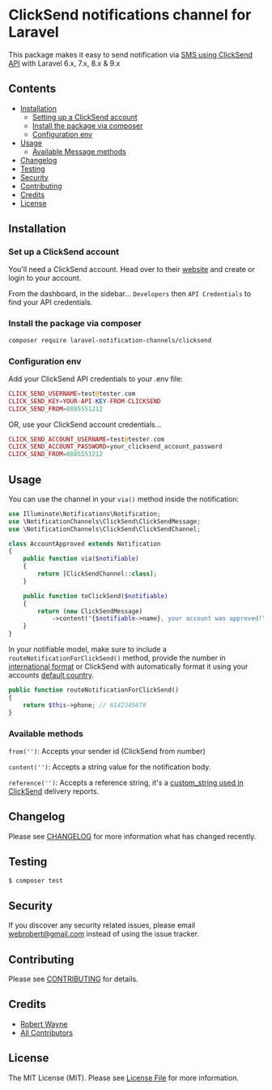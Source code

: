 # ClickSend notifications channel for Laravel
<!--
[![Latest Version on Packagist](https://img.shields.io/packagist/v/laravel-notification-channels/clicksend.svg?style=flat-square)](https://packagist.org/packages/laravel-notification-channels/clicksend)
[![Software License](https://img.shields.io/badge/license-MIT-brightgreen.svg?style=flat-square)](LICENSE.md)
[![Build Status](https://img.shields.io/travis/laravel-notification-channels/clicksend/master.svg?style=flat-square)](https://travis-ci.org/laravel-notification-channels/clicksend)
[![StyleCI](https://styleci.io/repos/:style_ci_id/shield)](https://styleci.io/repos/:style_ci_id)
[![SensioLabsInsight](https://img.shields.io/sensiolabs/i/:sensio_labs_id.svg?style=flat-square)](https://insight.sensiolabs.com/projects/:sensio_labs_id)
[![Quality Score](https://img.shields.io/scrutinizer/g/laravel-notification-channels/clicksend.svg?style=flat-square)](https://scrutinizer-ci.com/g/laravel-notification-channels/clicksend)
[![Code Coverage](https://img.shields.io/scrutinizer/coverage/g/laravel-notification-channels/clicksend/master.svg?style=flat-square)](https://scrutinizer-ci.com/g/laravel-notification-channels/clicksend/?branch=master)
[![Total Downloads](https://img.shields.io/packagist/dt/laravel-notification-channels/clicksend.svg?style=flat-square)](https://packagist.org/packages/laravel-notification-channels/clicksend)
-->
This package makes it easy to send notification via [SMS using ClickSend API](https://developers.clicksend.com/docs/rest/v3/?php) with Laravel 6.x, 7.x, 8.x & 9.x

## Contents

- [Installation](#installation)
    - [Setting up a ClickSend account](#set-up-a-clicksend-account)
    - [Install the package via composer](#install-the-package-via-composer)
    - [Configuration env](#configuration-env)
- [Usage](#usage)
    - [Available Message methods](#available-message-methods)
- [Changelog](#changelog)
- [Testing](#testing)
- [Security](#security)
- [Contributing](#contributing)
- [Credits](#credits)
- [License](#license)


## Installation

### Set up a ClickSend account

You'll need a ClickSend account. Head over to their [website](https://clicksend.com/) and create or login to your account.

From the dashboard, in the sidebar... `Developers` then `API Credentials` to find your API credentials.

### Install the package via composer

```bash
composer require laravel-notification-channels/clicksend
```
### Configuration env
Add your ClickSend API credentials to your .env file:

```php
CLICK_SEND_USERNAME=test@tester.com
CLICK_SEND_KEY=YOUR-API-KEY-FROM-CLICKSEND
CLICK_SEND_FROM=8885551212
```
OR, use your ClickSend account credentials...
```php
CLICK_SEND_ACCOUNT_USERNAME=test@tester.com
CLICK_SEND_ACCOUNT_PASSWORD=your_clicksend_account_password
CLICK_SEND_FROM=8885551212
```

## Usage

You can use the channel in your `via()` method inside the notification:

```php
use Illuminate\Notifications\Notification;
use \NotificationChannels\ClickSend\ClickSendMessage;
use \NotificationChannels\ClickSend\ClickSendChannel;

class AccountApproved extends Notification
{
    public function via($notifiable)
    {
        return [ClickSendChannel::class];
    }

    public function toClickSend($notifiable)
    {
        return (new ClickSendMessage)
            ->content("{$notifiable->name}, your account was approved!");
    }
}
```
In your notifiable model, make sure to include a `routeNotificationForClickSend()` method, 
provide the number in [international format](https://help.clicksend.com/article/hpkm4oco32-what-format-does-the-recipient-phone-number-need-to-be-in) 
or ClickSend with automatically format it using your accounts [default country](https://dashboard.clicksend.com/messaging-settings/sms/general).

```php
public function routeNotificationForClickSend()
{
    return $this->phone; // 6142345678
}
```

### Available methods

`from('')`: Accepts your sender id (ClickSend from number)

`content('')`: Accepts a string value for the notification body.

`reference('')`: Accepts a reference string, it's a [custom_string used in ClickSend](https://help.clicksend.com/article/qj7wj57leq-what-is-the-custom-string-used-for) delivery reports.

## Changelog

Please see [CHANGELOG](CHANGELOG.md) for more information what has changed recently.

## Testing

``` bash
$ composer test
```

## Security

If you discover any security related issues, please email webrobert@gmail.com instead of using the issue tracker.

## Contributing

Please see [CONTRIBUTING](CONTRIBUTING.md) for details.

## Credits

- [Robert Wayne](https://github.com/webrobert)
- [All Contributors](../../contributors)

## License

The MIT License (MIT). Please see [License File](LICENSE.md) for more information.
